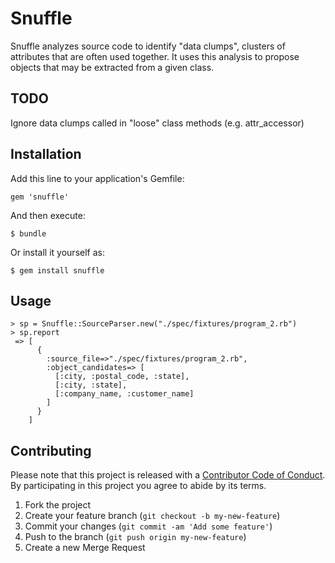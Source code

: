 # Snuffle

Snuffle analyzes source code to identify "data clumps", clusters of attributes
that are often used together. It uses this analysis to propose objects that
may be extracted from a given class.

## TODO

Ignore data clumps called in "loose" class methods (e.g. attr_accessor)

## Installation

Add this line to your application's Gemfile:

    gem 'snuffle'

And then execute:

    $ bundle

Or install it yourself as:

    $ gem install snuffle

## Usage

    > sp = Snuffle::SourceParser.new("./spec/fixtures/program_2.rb")
    > sp.report
     => [
          {
            :source_file=>"./spec/fixtures/program_2.rb",
            :object_candidates=> [
              [:city, :postal_code, :state],
              [:city, :state],
              [:company_name, :customer_name]
            ]
          }
        ]

## Contributing

Please note that this project is released with a [Contributor Code of Conduct](https://gitlab.com/coraline/snuffle/blob/master/CODE_OF_CONDUCT.md). By participating in this project you agree to abide by its terms.

1. Fork the project
2. Create your feature branch (`git checkout -b my-new-feature`)
3. Commit your changes (`git commit -am 'Add some feature'`)
4. Push to the branch (`git push origin my-new-feature`)
5. Create a new Merge Request
